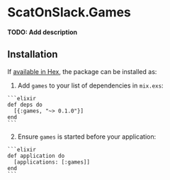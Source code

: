 # ScatOnSlack.Games

**TODO: Add description**

## Installation

If [available in Hex](https://hex.pm/docs/publish), the package can be installed as:

  1. Add `games` to your list of dependencies in `mix.exs`:

    ```elixir
    def deps do
      [{:games, "~> 0.1.0"}]
    end
    ```

  2. Ensure `games` is started before your application:

    ```elixir
    def application do
      [applications: [:games]]
    end
    ```

